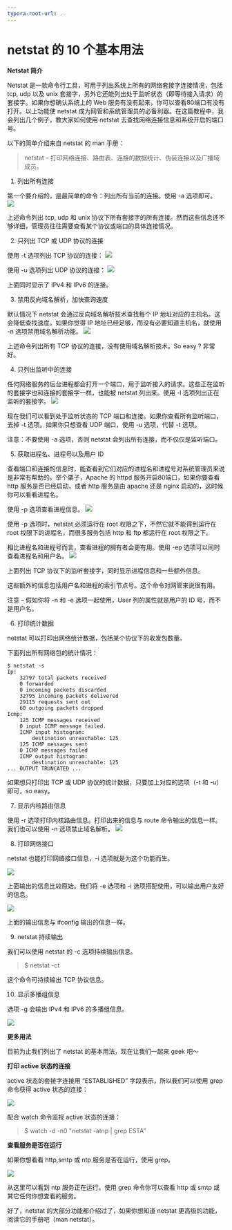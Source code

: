 ```yaml
---
typora-root-url: ..
---
```


# netstat 的 10 个基本用法

**Netstat 简介**

Netstat 是一款命令行工具，可用于列出系统上所有的网络套接字连接情况，包括 tcp, udp 以及 unix 套接字，另外它还能列出处于监听状态（即等待接入请求）的套接字。如果你想确认系统上的 Web 服务有没有起来，你可以查看80端口有没有打开。以上功能使 netstat 成为网管和系统管理员的必备利器。在这篇教程中，我会列出几个例子，教大家如何使用 netstat 去查找网络连接信息和系统开启的端口号。



以下的简单介绍来自 netstat 的 man 手册：

> netstat – 打印网络连接、路由表、连接的数据统计、伪装连接以及广播域成员。

1. 列出所有连接

第一个要介绍的，是最简单的命令：列出所有当前的连接。使用 -a 选项即可。
![](/images/linux/netstat的10个基本用法/1.jpg)


上述命令列出 tcp, udp 和 unix 协议下所有套接字的所有连接。然而这些信息还不够详细，管理员往往需要查看某个协议或端口的具体连接情况。

2. 只列出 TCP 或 UDP 协议的连接

使用 -t 选项列出 TCP 协议的连接：
![](/images/linux/netstat的10个基本用法/2.jpg)


使用 -u 选项列出 UDP 协议的连接：
![](/images/linux/netstat的10个基本用法/3.jpg)


上面同时显示了 IPv4 和 IPv6 的连接。

3. 禁用反向域名解析，加快查询速度

默认情况下 netstat 会通过反向域名解析技术查找每个 IP 地址对应的主机名。这会降低查找速度。如果你觉得 IP 地址已经足够，而没有必要知道主机名，就使用 -n 选项禁用域名解析功能。
![](/images/linux/netstat的10个基本用法/4.jpg)


上述命令列出所有 TCP 协议的连接，没有使用域名解析技术。So easy ? 非常好。

4. 只列出监听中的连接

任何网络服务的后台进程都会打开一个端口，用于监听接入的请求。这些正在监听的套接字也和连接的套接字一样，也能被 netstat 列出来。使用 -l 选项列出正在监听的套接字。
![](/images/linux/netstat的10个基本用法/5.jpg)


现在我们可以看到处于监听状态的 TCP 端口和连接。如果你查看所有监听端口，去掉 -t 选项。如果你只想查看 UDP 端口，使用 -u 选项，代替 -t 选项。

注意：不要使用 -a 选项，否则 netstat 会列出所有连接，而不仅仅是监听端口。

5. 获取进程名、进程号以及用户 ID

查看端口和连接的信息时，能查看到它们对应的进程名和进程号对系统管理员来说是非常有帮助的。举个栗子，Apache 的 httpd 服务开启80端口，如果你要查看 http 服务是否已经启动，或者 http 服务是由 apache 还是 nginx 启动的，这时候你可以看看进程名。

使用 -p 选项查看进程信息。
![](/images/linux/netstat的10个基本用法/6.jpg)


使用 -p 选项时，netstat 必须运行在 root 权限之下，不然它就不能得到运行在 root 权限下的进程名，而很多服务包括 http 和 ftp 都运行在 root 权限之下。

相比进程名和进程号而言，查看进程的拥有者会更有用。使用 -ep 选项可以同时查看进程名和用户名。
![](/images/linux/netstat的10个基本用法/7.jpg)


上面列出 TCP 协议下的监听套接字，同时显示进程信息和一些额外信息。

这些额外的信息包括用户名和进程的索引节点号。这个命令对网管来说很有用。

注意 – 假如你将 -n 和 -e 选项一起使用，User 列的属性就是用户的 ID 号，而不是用户名。

6. 打印统计数据

netstat 可以打印出网络统计数据，包括某个协议下的收发包数量。

下面列出所有网络包的统计情况：
```
$ netstat -s
Ip:
    32797 total packets received
    0 forwarded
    0 incoming packets discarded
    32795 incoming packets delivered
    29115 requests sent out
    60 outgoing packets dropped
Icmp:
    125 ICMP messages received
    0 input ICMP message failed.
    ICMP input histogram:
        destination unreachable: 125
    125 ICMP messages sent
    0 ICMP messages failed
    ICMP output histogram:
        destination unreachable: 125
... OUTPUT TRUNCATED ...
```
如果想只打印出 TCP 或 UDP 协议的统计数据，只要加上对应的选项（-t 和 -u）即可，so easy。

7. 显示内核路由信息

使用 -r 选项打印内核路由信息。打印出来的信息与 route 命令输出的信息一样。我们也可以使用 -n 选项禁止域名解析。
![](/images/linux/netstat的10个基本用法/8.jpg)


8. 打印网络接口

netstat 也能打印网络接口信息，-i 选项就是为这个功能而生。

![](/images/linux/netstat的10个基本用法/9.jpg)

上面输出的信息比较原始。我们将 -e 选项和 -i 选项搭配使用，可以输出用户友好的信息。

![](/images/linux/netstat的10个基本用法/10.jpg)

上面的输出信息与 ifconfig 输出的信息一样。

9. netstat 持续输出

我们可以使用 netstat 的 -c 选项持续输出信息。

> $ netstat -ct

这个命令可持续输出 TCP 协议信息。

10. 显示多播组信息

选项 -g 会输出 IPv4 和 IPv6 的多播组信息。

![](/images/linux/netstat的10个基本用法/11.jpg)

**更多用法**

目前为止我们列出了 netstat 的基本用法，现在让我们一起来 geek 吧～

**打印 active 状态的连接**

active 状态的套接字连接用 “ESTABLISHED” 字段表示，所以我们可以使用 grep 命令获得 active 状态的连接：

![](/images/linux/netstat的10个基本用法/12.jpg)

配合 watch 命令监视 active 状态的连接：

> $ watch -d -n0 "netstat -atnp | grep ESTA"

**查看服务是否在运行**

如果你想看看 http,smtp 或 ntp 服务是否在运行，使用 grep。

![](/images/linux/netstat的10个基本用法/13.jpg)

从这里可以看到 ntp 服务正在运行。使用 grep 命令你可以查看 http 或 smtp 或其它任何你想查看的服务。

好了，netstat 的大部分功能都介绍过了，如果你想知道 netstat 更高级的功能，阅读它的手册吧（man netstat）。